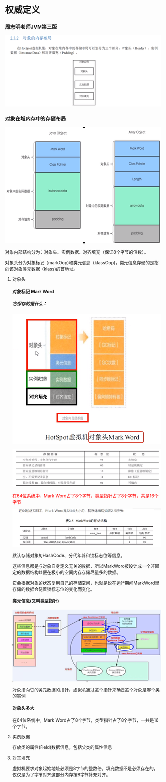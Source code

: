 # 权威定义

### 周志明老师JVM第三版

![image-20230723152446040](images/1.周志明老师JVM第三版.png)

### 对象在堆内存中的存储布局

![image-20230723155600930](images/2.对象在堆内存中的存储布局.png)

对象内部结构分为：对象头、实例数据、对齐填充（保证8个字节的倍数）。

对象头分为对象标记（markOop)和类元信息（klassOop)，类元信息存储的是指向该对象类元数据（klass)的首地址。

1. 对象头

   #### 对象标记 Mark Word

   ##### 它保存的是什么：

   ![image-20230724225623357](images/3.对象头保存的数据.png)

   ![image-20230724225756888](images/4.保存数据.png)

   <font color = 'red'>在64位系统中，Mark Word占了8个字节，类型指针占了8个字节，共是16个字节</font>

   ![image-20230724230326466](images/5.mark-word存储结构.png)

   默认存储对象的HashCode、分代年龄和锁标志位等信息。

   这些信息都是与对象自身定义无关的数据，所以MarkWord被设计成一个非固定的数据结构以便在极小的空间内存存储尽量多的数据。

   它会根据对象的状态复用自己的存储空间，也就是说在运行期间MarkWord里存储的数据会随着锁标志位的变化而变化。

   #### 类元信息(又叫类型指针)

   ![image-20230729070743387](images/6.类型指针.png)

   对象指向它的类元数据的指针，虚拟机通过这个指针来确定这个对象是哪个类的实例

   #### 对象头多大

   在64位系统中，Mark Word占了8个字节，类型指针占了8个字节，一共是16个字节。

2. 实例数据

   存放类的属性(Field)数据信息，包括父类的属性信息

3. 对其填充

   虚拟机要求对象起始地址必须是8字节的整数倍。填充数据不是必须存在的，仅仅是为了字节对齐这部分内存按8字节补充对齐。









